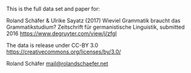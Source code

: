 This is the full data set and paper for:

Roland Schäfer &amp; Ulrike Sayatz (2017) Wieviel Grammatik braucht das Grammatikstudium?
Zeitschrift für germanistische Linguistik, submitted 2016 https://www.degruyter.com/view/j/zfgl

The data is release under CC-BY 3.0
https://creativecommons.org/licenses/by/3.0/

Roland Schäfer <mail@rolandschaefer.net>
